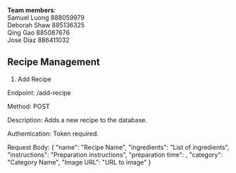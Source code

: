 **Team members**:<br />
Samuel Luong 888059979<br />
Deborah Shaw 885136325<br />
Qing Gao 885087676<br />
Jose Diaz 886411032<br />

## Recipe Management

1. Add Recipe

Endpoint: /add-recipe

Method: POST

Description: Adds a new recipe to the database.

Authentication: Token required.

Request Body:
{
  "name": "Recipe Name",
  "ingredients": "List of ingredients",
  "instructions": "Preparation instructions",
  "preparation time": <integer>,
  "category": "Category Name",
  "Image URL": "URL to image"
}


